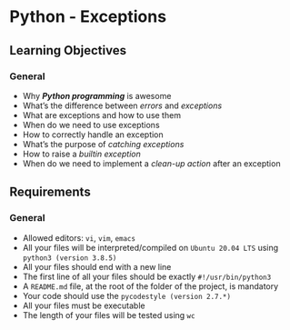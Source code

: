 # Python - Exceptions

## Learning Objectives

### General
- Why **_Python programming_** is awesome
- What’s the difference between _errors_ and _exceptions_
- What are exceptions and how to use them
- When do we need to use exceptions
- How to correctly handle an exception
- What’s the purpose of _catching exceptions_
- How to raise a _builtin exception_
- When do we need to implement a _clean-up action_ after an exception

## Requirements

### General
- Allowed editors: `vi`, `vim`, `emacs`
- All your files will be interpreted/compiled on `Ubuntu 20.04 LTS` using `python3 (version 3.8.5)`
- All your files should end with a new line
- The first line of all your files should be exactly `#!/usr/bin/python3`
- A `README.md` file, at the root of the folder of the project, is mandatory
- Your code should use the `pycodestyle (version 2.7.*)`
- All your files must be executable
- The length of your files will be tested using `wc`
